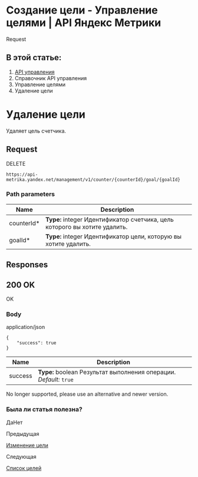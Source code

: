 # Создание цели - Управление целями | API Яндекс Метрики

Request

## В этой статье:

  1. [API управления](../../index.md)
  2. Справочник API управления
  3. Управление целями
  4. Удаление цели

# Удаление цели

Удаляет цель счетчика.

## [](ru/management/openapi/goal/deleteGoal#request)Request

DELETE
    
    
    https://api-metrika.yandex.net/management/v1/counter/{counterId}/goal/{goalId}
    

### [](ru/management/openapi/goal/deleteGoal#path-parameters)Path parameters

**Name** |  **Description**  
---|---  
counterId* |  **Type:** integer<int32> Идентификатор счетчика, цель которого вы хотите удалить.  
goalId* |  **Type:** integer<int64> Идентификатор цели, которую вы хотите удалить.  
  
## [](ru/management/openapi/goal/deleteGoal#responses)Responses

## [](ru/management/openapi/goal/deleteGoal#200-ok)200 OK

OK

### [](ru/management/openapi/goal/deleteGoal#body)Body

application/json
    
    
    {
        "success": true
    }
    

**Name** |  **Description**  
---|---  
success |  **Type:** boolean Результат выполнения операции. _Default:_ `true`  
  
No longer supported, please use an alternative and newer version.

### Была ли статья полезна?

ДаНет

Предыдущая

[Изменение цели](editgoal.md)

Следующая

[Список целей](goals.md)